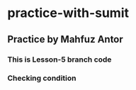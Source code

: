 # practice-with-sumit

## Practice by Mahfuz Antor

### This is Lesson-5 branch code

### Checking condition
